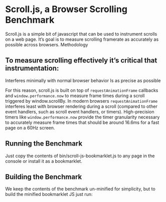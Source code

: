 # Scroll.js, a Browser Scrolling Benchmark

Scroll.js is a simple bit of javascript that can be used to instrument scrolls on a web page. It’s goal is to measure scrolling framerate as accurately as possible across browsers.
Methodology

## To measure scrolling effectively it’s critical that instrumentation:
Interferes minimally with normal browser behavior
Is as precise as possible

For this reason, scroll.js is built on top of `requestAnimationFrame` callbacks and `window.performance.now` to measure frame times during a scroll triggered by window.scrollBy. In modern browsers `requestAnimationFrame` interferes least with browser rendering during a scroll (compared to other event handlers, such as scroll event handlers, or timers). High-precision timers like `window.performance.now` provide the timer granularity necessary to accurately measure frame times that should be around 16.6ms for a fast page on a 60Hz screen.

## Running the Benchmark

Just copy the contents of bin/scroll-js-bookmarklet.js to any page in the console or install it as a bookmarklet.

## Building the Benchmark

We keep the contents of the benchmark un-minified for simplicity, but to build the minified bookmarklet JS just run:
